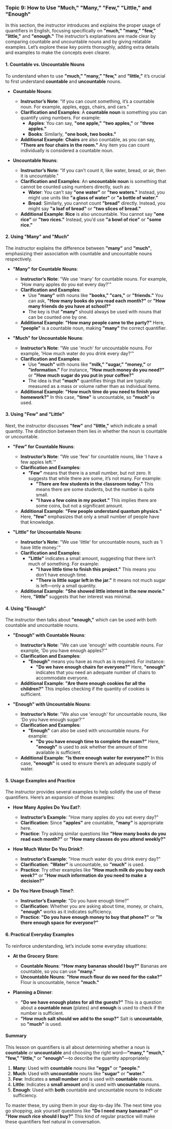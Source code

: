 ### Topic 9: How to Use "Much," "Many," "Few," "Little," and "Enough"

In this section, the instructor introduces and explains the proper usage of quantifiers in English, focusing specifically on **"much," "many," "few," "little,"** and **"enough."** The instructor’s explanations are made clear by comparing countable and uncountable nouns and by giving relatable examples. Let’s explore these key points thoroughly, adding extra details and examples to make the concepts even clearer.

#### **1. Countable vs. Uncountable Nouns**

To understand when to use **"much," "many," "few,"** and **"little,"** it’s crucial to first understand **countable** and **uncountable** nouns.

- **Countable Nouns**:
  - **Instructor’s Note**: "If you can count something, it’s a countable noun. For example, apples, eggs, chairs, and cars."
  - **Clarification and Examples**: A **countable noun** is something you can quantify using numbers. For example:
    - **Apples**: You can say, **"one apple,"** **"two apples,"** or **"three apples."**
    - **Books**: Similarly, **"one book, two books."**
  - **Additional Example**: **Chairs** are also countable, as you can say, **"There are four chairs in the room."** Any item you can count individually is considered a countable noun.

- **Uncountable Nouns**:
  - **Instructor’s Note**: "If you can’t count it, like water, bread, or air, then it is uncountable."
  - **Clarification and Examples**: An **uncountable noun** is something that cannot be counted using numbers directly, such as:
    - **Water**: You can’t say **"one water"** or **"two waters."** Instead, you might use units like **"a glass of water"** or **"a bottle of water."**
    - **Bread**: Similarly, you cannot count **"bread"** directly. Instead, you might say **"a loaf of bread"** or **"two slices of bread."**
  - **Additional Example**: **Rice** is also uncountable. You cannot say **"one rice"** or **"two rices."** Instead, you’d use **"a bowl of rice"** or **"some rice."**

#### **2. Using "Many" and "Much"**

The instructor explains the difference between **"many"** and **"much"**, emphasizing their association with countable and uncountable nouns respectively.

- **"Many" for Countable Nouns**:
  - **Instructor’s Note**: "We use 'many' for countable nouns. For example, 'How many apples do you eat every day?'"
  - **Clarification and Examples**:
    - Use **"many"** with nouns like **"books," "cars,"** or **"friends."** You can ask, **"How many books do you read each month?"** or **"How many friends do you have at school?"**
    - The key is that **"many"** should always be used with nouns that can be counted one by one.
  - **Additional Example**: **"How many people came to the party?"** Here, **"people"** is a countable noun, making **"many"** the correct quantifier.

- **"Much" for Uncountable Nouns**:
  - **Instructor’s Note**: "We use 'much' for uncountable nouns. For example, 'How much water do you drink every day?'"
  - **Clarification and Examples**:
    - Use **"much"** with nouns like **"milk," "sugar," "money,"** or **"information."** For instance, **"How much money do you need?"** or **"How much sugar do you put in your coffee?"**
    - The idea is that **"much"** quantifies things that are typically measured as a mass or volume rather than as individual items.
  - **Additional Example**: **"How much time do you need to finish your homework?"** In this case, **"time"** is uncountable, so **"much"** is used.

#### **3. Using "Few" and "Little"**

Next, the instructor discusses **"few"** and **"little,"** which indicate a small quantity. The distinction between them lies in whether the noun is countable or uncountable.

- **"Few" for Countable Nouns**:
  - **Instructor’s Note**: "We use 'few' for countable nouns, like 'I have a few apples left.'"
  - **Clarification and Examples**:
    - **"Few"** means that there is a small number, but not zero. It suggests that while there are some, it’s not many. For example:
      - **"There are few students in the classroom today."** This means there are some students, but the number is quite small.
      - **"I have a few coins in my pocket."** This implies there are some coins, but not a significant amount.
  - **Additional Example**: **"Few people understand quantum physics."** Here, **"few"** emphasizes that only a small number of people have that knowledge.

- **"Little" for Uncountable Nouns**:
  - **Instructor’s Note**: "We use 'little' for uncountable nouns, such as 'I have little money.'"
  - **Clarification and Examples**:
    - **"Little"** indicates a small amount, suggesting that there isn’t much of something. For example:
      - **"I have little time to finish this project."** This means you don’t have enough time.
      - **"There is little sugar left in the jar."** It means not much sugar is left—only a small quantity.
  - **Additional Example**: **"She showed little interest in the new movie."** Here, **"little"** suggests that her interest was minimal.

#### **4. Using "Enough"**

The instructor then talks about **"enough,"** which can be used with both countable and uncountable nouns.

- **"Enough" with Countable Nouns**:
  - **Instructor’s Note**: "We can use 'enough' with countable nouns. For example, 'Do you have enough apples?'"
  - **Clarification and Examples**:
    - **"Enough"** means you have as much as is required. For instance:
      - **"Do we have enough chairs for everyone?"** Here, **"enough"** indicates that you need an adequate number of chairs to accommodate everyone.
  - **Additional Example**: **"Are there enough cookies for all the children?"** This implies checking if the quantity of cookies is sufficient.

- **"Enough" with Uncountable Nouns**:
  - **Instructor’s Note**: "We also use 'enough' for uncountable nouns, like 'Do you have enough sugar?'"
  - **Clarification and Examples**:
    - **"Enough"** can also be used with uncountable nouns. For example:
      - **"Do you have enough time to complete the exam?"** Here, **"enough"** is used to ask whether the amount of time available is sufficient.
  - **Additional Example**: **"Is there enough water for everyone?"** In this case, **"enough"** is used to ensure there’s an adequate supply of water.

#### **5. Usage Examples and Practice**

The instructor provides several examples to help solidify the use of these quantifiers. Here’s an expansion of those examples:

- **How Many Apples Do You Eat?**:
  - **Instructor’s Example**: "How many apples do you eat every day?"
  - **Clarification**: Since **"apples"** are countable, **"many"** is appropriate here.
  - **Practice**: Try asking similar questions like **"How many books do you read each month?"** or **"How many classes do you attend weekly?"**

- **How Much Water Do You Drink?**:
  - **Instructor’s Example**: "How much water do you drink every day?"
  - **Clarification**: **"Water"** is uncountable, so **"much"** is used.
  - **Practice**: Try other examples like **"How much milk do you buy each week?"** or **"How much information do you need to make a decision?"**

- **Do You Have Enough Time?**:
  - **Instructor’s Example**: "Do you have enough time?"
  - **Clarification**: Whether you are asking about time, money, or chairs, **"enough"** works as it indicates sufficiency.
  - **Practice**: **"Do you have enough money to buy that phone?"** or **"Is there enough space for everyone?"**

#### **6. Practical Everyday Examples**

To reinforce understanding, let’s include some everyday situations:

- **At the Grocery Store**:
  - **Countable Nouns**: **"How many bananas should I buy?"** Bananas are countable, so you can use **"many."**
  - **Uncountable Nouns**: **"How much flour do we need for the cake?"** Flour is uncountable, hence **"much."**

- **Planning a Dinner**:
  - **"Do we have enough plates for all the guests?"** This is a question about a **countable noun** (plates) and **enough** is used to check if the number is sufficient.
  - **"How much salt should we add to the soup?"** Salt is **uncountable**, so **"much"** is used.

#### **Summary**

This lesson on quantifiers is all about determining whether a noun is **countable** or **uncountable** and choosing the right word—**"many," "much," "few," "little,"** or **"enough"**—to describe the quantity appropriately:

1. **Many**: Used with **countable** nouns like **"eggs"** or **"people."**
2. **Much**: Used with **uncountable** nouns like **"sugar"** or **"water."**
3. **Few**: Indicates a **small number** and is used with **countable** nouns.
4. **Little**: Indicates a **small amount** and is used with **uncountable** nouns.
5. **Enough**: Used with **both** countable and uncountable nouns to indicate sufficiency.

To master these, try using them in your day-to-day life. The next time you go shopping, ask yourself questions like **"Do I need many bananas?"** or **"How much rice should I buy?"** This kind of regular practice will make these quantifiers feel natural in conversation.